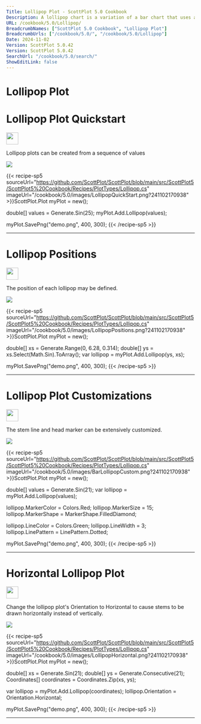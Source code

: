 ```yaml
---
Title: Lollipop Plot - ScottPlot 5.0 Cookbook
Description: A lollipop chart is a variation of a bar chart that uses a line (stem) extending from a baseline to a marker (head) to represent data points. Lollipop highlight individual data points with less visual clutter than to traditional bar charts.
URL: /cookbook/5.0/Lollipop/
BreadcrumbNames: ["ScottPlot 5.0 Cookbook", "Lollipop Plot"]
BreadcrumbUrls: ["/cookbook/5.0/", "/cookbook/5.0/Lollipop"]
Date: 2024-11-02
Version: ScottPlot 5.0.42
Version: ScottPlot 5.0.42
SearchUrl: "/cookbook/5.0/search/"
ShowEditLink: false
---
```


<h1>Lollipop Plot</h1>


<div class='d-flex align-items-center mt-5'>
<h1 class='me-2 text-dark my-0 border-0'>Lollipop Plot Quickstart</h1>
<a href='/cookbook/5.0/Lollipop/LollipopQuickStart' target='_blank'>
<img src='/images/icons/new-window.svg' style='height: 2rem;' class='new-window-icon'>
</a>
</div>

Lollipop plots can be created from a sequence of values

[![](/cookbook/5.0/images/LollipopQuickStart.png?241102170938)](/cookbook/5.0/images/LollipopQuickStart.png?241102170938)

{{< recipe-sp5 sourceUrl="https://github.com/ScottPlot/ScottPlot/blob/main/src/ScottPlot5/ScottPlot5%20Cookbook/Recipes/PlotTypes/Lollipop.cs" imageUrl="/cookbook/5.0/images/LollipopQuickStart.png?241102170938" >}}ScottPlot.Plot myPlot = new();

double[] values = Generate.Sin(25);
myPlot.Add.Lollipop(values);

myPlot.SavePng("demo.png", 400, 300);
{{< /recipe-sp5 >}}

<hr class='my-5 invisible'>



<div class='d-flex align-items-center mt-5'>
<h1 class='me-2 text-dark my-0 border-0'>Lollipop Positions</h1>
<a href='/cookbook/5.0/Lollipop/LollipopPositions' target='_blank'>
<img src='/images/icons/new-window.svg' style='height: 2rem;' class='new-window-icon'>
</a>
</div>

The position of each lollipop may be defined.

[![](/cookbook/5.0/images/LollipopPositions.png?241102170938)](/cookbook/5.0/images/LollipopPositions.png?241102170938)

{{< recipe-sp5 sourceUrl="https://github.com/ScottPlot/ScottPlot/blob/main/src/ScottPlot5/ScottPlot5%20Cookbook/Recipes/PlotTypes/Lollipop.cs" imageUrl="/cookbook/5.0/images/LollipopPositions.png?241102170938" >}}ScottPlot.Plot myPlot = new();

double[] xs = Generate.Range(0, 6.28, 0.314);
double[] ys = xs.Select(Math.Sin).ToArray();
var lollipop = myPlot.Add.Lollipop(ys, xs);

myPlot.SavePng("demo.png", 400, 300);
{{< /recipe-sp5 >}}

<hr class='my-5 invisible'>



<div class='d-flex align-items-center mt-5'>
<h1 class='me-2 text-dark my-0 border-0'>Lollipop Plot Customizations</h1>
<a href='/cookbook/5.0/Lollipop/BarLollipopCustom' target='_blank'>
<img src='/images/icons/new-window.svg' style='height: 2rem;' class='new-window-icon'>
</a>
</div>

The stem line and head marker can be extensively customized.

[![](/cookbook/5.0/images/BarLollipopCustom.png?241102170938)](/cookbook/5.0/images/BarLollipopCustom.png?241102170938)

{{< recipe-sp5 sourceUrl="https://github.com/ScottPlot/ScottPlot/blob/main/src/ScottPlot5/ScottPlot5%20Cookbook/Recipes/PlotTypes/Lollipop.cs" imageUrl="/cookbook/5.0/images/BarLollipopCustom.png?241102170938" >}}ScottPlot.Plot myPlot = new();

double[] values = Generate.Sin(21);
var lollipop = myPlot.Add.Lollipop(values);

lollipop.MarkerColor = Colors.Red;
lollipop.MarkerSize = 15;
lollipop.MarkerShape = MarkerShape.FilledDiamond;

lollipop.LineColor = Colors.Green;
lollipop.LineWidth = 3;
lollipop.LinePattern = LinePattern.Dotted;

myPlot.SavePng("demo.png", 400, 300);
{{< /recipe-sp5 >}}

<hr class='my-5 invisible'>



<div class='d-flex align-items-center mt-5'>
<h1 class='me-2 text-dark my-0 border-0'>Horizontal Lollipop Plot</h1>
<a href='/cookbook/5.0/Lollipop/LollipopHorizontal' target='_blank'>
<img src='/images/icons/new-window.svg' style='height: 2rem;' class='new-window-icon'>
</a>
</div>

Change the lollipop plot's Orientation to Horizontal to cause stems to be drawn horizontally instead of vertically.

[![](/cookbook/5.0/images/LollipopHorizontal.png?241102170938)](/cookbook/5.0/images/LollipopHorizontal.png?241102170938)

{{< recipe-sp5 sourceUrl="https://github.com/ScottPlot/ScottPlot/blob/main/src/ScottPlot5/ScottPlot5%20Cookbook/Recipes/PlotTypes/Lollipop.cs" imageUrl="/cookbook/5.0/images/LollipopHorizontal.png?241102170938" >}}ScottPlot.Plot myPlot = new();

double[] xs = Generate.Sin(21);
double[] ys = Generate.Consecutive(21);
Coordinates[] coordinates = Coordinates.Zip(xs, ys);

var lollipop = myPlot.Add.Lollipop(coordinates);
lollipop.Orientation = Orientation.Horizontal;

myPlot.SavePng("demo.png", 400, 300);
{{< /recipe-sp5 >}}

<hr class='my-5 invisible'>



